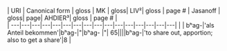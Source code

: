 
| URI | Canonical form | gloss | MK | gloss| LIV²| gloss | page # | Jasanoff | gloss| page| AHDIER³| gloss | page # |  
| ---|---|---|---|---|---|---|---|---|---|---|---|---|---|---|---|
|     | bʰag-|'als Anteil bekommen'|bʰag-|"|bʰag- |"| 65||||bʰag-|'to share out, apportion; also to get a share'|8
|  
